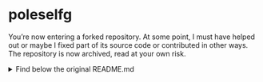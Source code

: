 # poleselfg
You’re now entering a forked repository. At some point, I must have helped out or maybe I fixed part of its source code or contributed in other ways. The repository is now archived, read at your own risk.

<details>
  <summary>Find below the original README.md</summary>

<h2> I'm Pole!!</h2>
<img align='right' src="https://media4.giphy.com/media/ZVik7pBtu9dNS/giphy.gif" width="230">
<p><img src="https://media.giphy.com/media/WUlplcMpOCEmTGBtBW/giphy.gif" width="30"><em> Software engineer at <a href="https://www.new-work.se/en">New Work  </a>
</em></p>

[![Twitter: MisfitsCode](https://img.shields.io/twitter/follow/MisfitsCode?style=social)](https://twitter.com/MisfitsCode)
[![Linkedin: poleselfg](https://img.shields.io/badge/-poleselfg-blue?style=flat-square&logo=Linkedin&logoColor=white&link=https://www.linkedin.com/in/poleselfg/)](https://www.linkedin.com/in/poleselfg/)
[![GitHub poleselfg](https://img.shields.io/github/followers/poleselfg?label=follow&style=social)](https://github.com/poleselfg)


### <img src="https://media3.giphy.com/media/jUZmz3kAiAuLC/200.webp?cid=ecf05e472ppgejelz9vrs67x38inpt96dl2x6i0z51br0jfh&rid=200.webp" width="40"> A little more about me...  

```javascript
const pole = {
  pronouns: "he" | "him",
  code: [Javascript, HTML, CSS, Scripting],
  tools: [React, Typescript, ReactNative, Node, Styled-Components, Javascript, Etc],
  otherHobbiesAndStuff: {       
                        Studying: "Always something new! now playing with NextJS",
                        Motorbikes: "Huge yamaha fan",
                        Music: "Love misfits",
                      },
 challenge: "I try to at least learn something new every day"
}
```


</br>
<b>I love connecting with different people</b> so if you want to say <b>hi, I'll be happy to meet you more!</b> :)</em>

---
</details>
